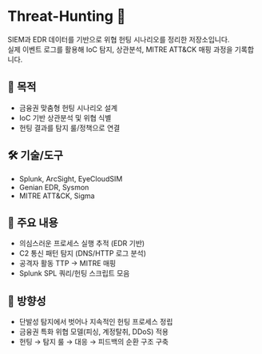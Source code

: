 # Threat-Hunting 🔎
SIEM과 EDR 데이터를 기반으로 위협 헌팅 시나리오를 정리한 저장소입니다.  
실제 이벤트 로그를 활용해 IoC 탐지, 상관분석, MITRE ATT&CK 매핑 과정을 기록합니다.  

## 📌 목적
- 금융권 맞춤형 헌팅 시나리오 설계
- IoC 기반 상관분석 및 위협 식별
- 헌팅 결과를 탐지 룰/정책으로 연결

## 🛠️ 기술/도구
- Splunk, ArcSight, EyeCloudSIM
- Genian EDR, Sysmon
- MITRE ATT&CK, Sigma

## 📂 주요 내용
- 의심스러운 프로세스 실행 추적 (EDR 기반)
- C2 통신 패턴 탐지 (DNS/HTTP 로그 분석)
- 공격자 활동 TTP → MITRE 매핑
- Splunk SPL 쿼리/헌팅 스크립트 모음

## 📖 방향성
- 단발성 탐지에서 벗어나 지속적인 헌팅 프로세스 정립
- 금융권 특화 위협 모델(피싱, 계정탈취, DDoS) 적용
- 헌팅 → 탐지 룰 → 대응 → 피드백의 순환 구조 구축

